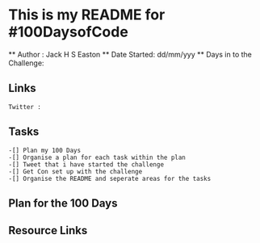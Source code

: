 # This is my README for #100DaysofCode

** Author : Jack H S Easton
** Date Started: dd/mm/yyy
** Days in to the Challenge:

## Links
    Twitter :


## Tasks

    -[] Plan my 100 Days
    -[] Organise a plan for each task within the plan
    -[] Tweet that i have started the challenge
    -[] Get Con set up with the challenge 
    -[] Organise the README and seperate areas for the tasks 

## Plan for the 100 Days 


## Resource Links

